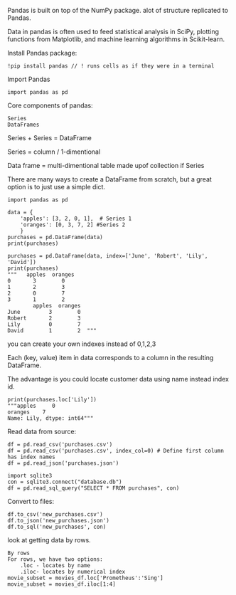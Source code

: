 Pandas is built on top of the NumPy package. alot of structure replicated to Pandas.

Data in pandas is often used to feed statistical analysis in SciPy, plotting functions from Matplotlib, and machine learning algorithms in Scikit-learn.

Install Pandas package:

    !pip install pandas // ! runs cells as if they were in a terminal
Import Pandas

    import pandas as pd

Core components of pandas:

    Series
    DataFrames
Series + Series = DataFrame

Series = column / 1-dimentional 

Data frame = multi-dimentional table made upof collection if Series

There are many ways to create a DataFrame from scratch, but a great option is to just use a simple dict.

    import pandas as pd
    
    data = {
        'apples': [3, 2, 0, 1],  # Series 1
        'oranges': [0, 3, 7, 2] #Series 2
        }
    purchases = pd.DataFrame(data)
    print(purchases)
   
    purchases = pd.DataFrame(data, index=['June', 'Robert', 'Lily', 'David'])
    print(purchases)
    """   apples  oranges
    0       3        0
    1       2        3
    2       0        7
    3       1        2
            apples  oranges
    June         3        0
    Robert       2        3
    Lily         0        7
    David        1        2  """

you can create your own indexes instead of 0,1,2,3

Each (key, value) item in data corresponds to a column in the resulting DataFrame.

The advantage is you could locate customer data using name instead index id.

    print(purchases.loc['Lily'])
    """apples     0
    oranges    7
    Name: Lily, dtype: int64"""

Read data from source:

    df = pd.read_csv('purchases.csv')
    df = pd.read_csv('purchases.csv', index_col=0) # Define first column has index names
    df = pd.read_json('purchases.json')

    import sqlite3
    con = sqlite3.connect("database.db")
    df = pd.read_sql_query("SELECT * FROM purchases", con)

Convert to files:

    df.to_csv('new_purchases.csv')
    df.to_json('new_purchases.json')
    df.to_sql('new_purchases', con)

look at getting data by rows.

    By rows
    For rows, we have two options:
        .loc - locates by name
        .iloc- locates by numerical index
    movie_subset = movies_df.loc['Prometheus':'Sing']
    movie_subset = movies_df.iloc[1:4]
